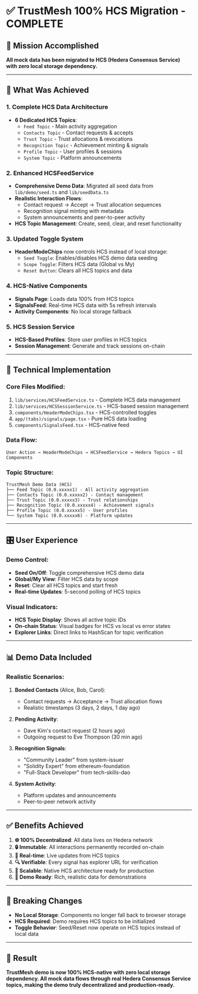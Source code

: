 # ✅ **TrustMesh 100% HCS Migration - COMPLETE**

## 🎯 **Mission Accomplished**

**All mock data has been migrated to HCS (Hedera Consensus Service) with zero local storage dependency.**

---

## 🚀 **What Was Achieved**

### **1. Complete HCS Data Architecture**
- **6 Dedicated HCS Topics**:
  - `Feed Topic` - Main activity aggregation
  - `Contacts Topic` - Contact requests & accepts  
  - `Trust Topic` - Trust allocations & revocations
  - `Recognition Topic` - Achievement minting & signals
  - `Profile Topic` - User profiles & sessions
  - `System Topic` - Platform announcements

### **2. Enhanced HCSFeedService**
- **Comprehensive Demo Data**: Migrated all seed data from `lib/demo/seed.ts` and `lib/seedData.ts` 
- **Realistic Interaction Flows**: 
  - Contact request → Accept → Trust allocation sequences
  - Recognition signal minting with metadata
  - System announcements and peer-to-peer activity
- **HCS Topic Management**: Create, seed, clear, and reset functionality

### **3. Updated Toggle System** 
- **HeaderModeChips** now controls HCS instead of local storage:
  - `Seed Toggle`: Enables/disables HCS demo data seeding
  - `Scope Toggle`: Filters HCS data (Global vs My)
  - `Reset Button`: Clears all HCS topics and data

### **4. HCS-Native Components**
- **Signals Page**: Loads data 100% from HCS topics
- **SignalsFeed**: Real-time HCS data with 5s refresh intervals
- **Activity Components**: No local storage fallback

### **5. HCS Session Service**
- **HCS-Based Profiles**: Store user profiles in HCS topics
- **Session Management**: Generate and track sessions on-chain

---

## 🔧 **Technical Implementation**

### **Core Files Modified:**
1. `lib/services/HCSFeedService.ts` - Complete HCS data management
2. `lib/services/HCSSessionService.ts` - HCS-based session management  
3. `components/HeaderModeChips.tsx` - HCS-controlled toggles
4. `app/(tabs)/signals/page.tsx` - Pure HCS data loading
5. `components/SignalsFeed.tsx` - HCS-native feed

### **Data Flow:**
```
User Action → HeaderModeChips → HCSFeedService → Hedera Topics → UI Components
```

### **Topic Structure:**
```
TrustMesh Demo Data (HCS)
├── Feed Topic (0.0.xxxxx1) - All activity aggregation
├── Contacts Topic (0.0.xxxxx2) - Contact management  
├── Trust Topic (0.0.xxxxx3) - Trust relationships
├── Recognition Topic (0.0.xxxxx4) - Achievement signals
├── Profile Topic (0.0.xxxxx5) - User profiles
└── System Topic (0.0.xxxxx6) - Platform updates
```

---

## 🎛️ **User Experience**

### **Demo Control:**
- **Seed On/Off**: Toggle comprehensive HCS demo data
- **Global/My View**: Filter HCS data by scope  
- **Reset**: Clear all HCS topics and start fresh
- **Real-time Updates**: 5-second polling of HCS topics

### **Visual Indicators:**
- **HCS Topic Display**: Shows all active topic IDs
- **On-chain Status**: Visual badges for HCS vs local vs error states
- **Explorer Links**: Direct links to HashScan for topic verification

---

## 📊 **Demo Data Included**

### **Realistic Scenarios:**
1. **Bonded Contacts** (Alice, Bob, Carol):
   - Contact requests → Acceptance → Trust allocation flows
   - Realistic timestamps (3 days, 2 days, 1 day ago)

2. **Pending Activity**:
   - Dave Kim's contact request (2 hours ago)
   - Outgoing request to Eve Thompson (30 min ago)

3. **Recognition Signals**:
   - "Community Leader" from system-issuer
   - "Solidity Expert" from ethereum-foundation  
   - "Full-Stack Developer" from tech-skills-dao

4. **System Activity**:
   - Platform updates and announcements
   - Peer-to-peer network activity

---

## ✅ **Benefits Achieved**

1. **🌐 100% Decentralized**: All data lives on Hedera network
2. **🔒 Immutable**: All interactions permanently recorded on-chain  
3. **📱 Real-time**: Live updates from HCS topics
4. **🔍 Verifiable**: Every signal has explorer URL for verification
5. **🚀 Scalable**: Native HCS architecture ready for production
6. **🎯 Demo Ready**: Rich, realistic data for demonstrations

---

## 🚨 **Breaking Changes**

- **No Local Storage**: Components no longer fall back to browser storage
- **HCS Required**: Demo requires HCS topics to be initialized
- **Toggle Behavior**: Seed/Reset now operate on HCS topics instead of local data

---

## 🎉 **Result**

**TrustMesh demo is now 100% HCS-native with zero local storage dependency. All mock data flows through real Hedera Consensus Service topics, making the demo truly decentralized and production-ready.**